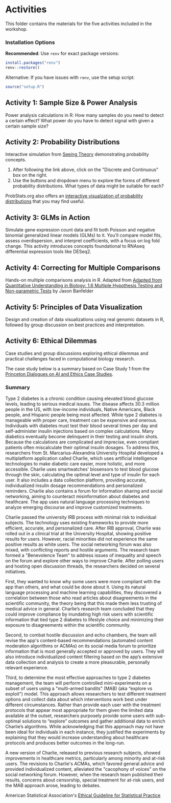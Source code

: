 # Activities

This folder contains the materials for the five activities included in the workshop.

### Installation Options

**Recommended**: Use `renv` for exact package versions:
```r
install.packages("renv")
renv::restore()
```

Alternative: If you have issues with `renv`, use the setup script:
```r
source("setup.R")
```

## Activity 1: Sample Size & Power Analysis

Power analysis calculations in R: How many samples do you need to detect a certain effect? What power do you have to detect signal with given a certain sample size?

## Activity 2: Probability Distributions

Interactive simulation from [Seeing Theory](https://seeing-theory.brown.edu/probability-distributions/index.html) demonstrating probability concepts.

1. After following the link above, click on the "Discrete and Continuous" box on the right.
2. Use the buttons and dropdown menu to explore the forms of different probability distributions. What types of data might be suitable for each?

ProbStats.org also offers an [interactive visualzation of probability distributions](https://probstats.org/) that you may find useful. 

## Activity 3: GLMs in Action

Simulate gene expression count data and fit both Poisson and negative binomial generalized linear models (GLMs) to it. You'll compare model fits, assess overdispersion, and interpret coefficients, with a focus on log fold change. This activity introduces concepts foundational to RNAseq differential expression tools like DESeq2.

## Activity 4: Correcting for Multiple Comparisons

Hands-on multiple comparisons analysis in R.
Adapted from [Adapted from Quantitative Understanding in Biology: 1.6 Multiple Hypothesis Testing and Non-parametric Tests](https://physiology.med.cornell.edu/people/banfelder/qbio/resources_2021/2021_1.6_multiple_hypotheses_and_non_parametric_tests.pdf) by Jason Banfelder

## Activity 5: Principles of Data Visualization

Design and creation of data visualizations using real genomic datasets in R, followed by group discussion on best practices and interpretation.

## Activity 6: Ethical Dilemmas 

Case studies and group discussions exploring ethical dilemmas and practical challenges faced in computational biology research.

The case study below is a summary based on Case Study 1 from the [Princeton Dialogues on AI and Ethics Case Studies](https://aiethics.princeton.edu/case-studies/).

### Summary

Type 2 diabetes is a chronic condition causing elevated blood glucose levels, leading to serious medical issues. The disease affects 30.3 million people in the US, with low-income individuals, Native Americans, Black people, and Hispanic people being most affected. While type 2 diabetes is manageable with proper care, treatment can be expensive and onerous. Individuals with diabetes must test their blood several times per day and self-administer insulin injections based on complex calculations. Many diabetics eventually become delinquent in their testing and insulin shots. Because the calculations are complicated and imprecise, even compliant patients often miscalculate their optimal insulin dosages. To address this, researchers from St. Marcarius-Alexandria University Hospital developed a multiplatform application called Charlie, which uses artificial intelligence technologies to make diabetic care easier, more holistic, and more accessible. Charlie uses smartwatches' biosensors to test blood glucose through the skin, calculating the optimal level and type of insulin for each user. It also includes a data collection platform, providing accurate, individualized insulin dosage recommendations and personalized reminders. Charlie also contains a forum for information sharing and social networking, aiming to counteract misinformation about diabetes and healthcare. The app uses natural language processing techniques to analyze emerging discourse and improve customized treatments.

Charlie passed the university IRB process with minimal risk to individual subjects. The technology uses existing frameworks to provide more efficient, accurate, and personalized care. After IRB approval, Charlie was rolled out in a clinical trial at the University Hospital, showing positive results for users. However, racial minorities did not experience the same positive results as white users. The social networking forum was also mixed, with conflicting reports and hostile arguments. The research team formed a "Benevolence Team" to address issues of inequality and speech on the forum and explore other ways to improve Charlie. After polling users and hosting open discussion threads, the researchers decided on several initiatives.

First, they wanted to know why some users were more compliant with the app than others, and what could be done about it. Using its natural language processing and machine learning capabilities, they discovered a correlation between those who read articles about disagreements in the scientific community, the theory being that this made them less trusting of medical advice in general. Charlie’s research team concluded that they could improve compliance by inundating high risk users with scientific information that tied type 2 diabetes to lifestyle choice and minimizing their exposure to disagreements within the scientific community.

Second, to combat hostile discussion and echo chambers, the team will revise the app's content-based recommendations (automated content moderation algorithms or ACMAs) on its social media forum to prioritize information that is most generally accepted or approved by users. They will also introduce individualized content filtering based on the app’s extensive data collection and analysis to create a more pleasurable, personally relevant experience. 

Third, to determine the most effective approaches to type 2 diabetes management, the team will perform controlled mini-experiments on a subset of users using a "multi-armed bandits" (MAB) (aka “explore vs exploit”) model. This approach allows researchers to test different treatment options and collect data about which interventions work best under different circumstances. Rather than provide each user with the treatment protocols that appear most appropriate for them given the limited data available at the outset, researchers purposely provide some users with sub-optimal solutions to “explore” outcomes and gather additional data to enrich Charlie’s algorithms. While acknowledging that this approach may not have been ideal for individuals in each instance, they justified the experiments by explaining that they would increase understanding about healthcare protocols and produces better outcomes in the long-run.

A new version of Charlie, released to previous research subjects, showed improvements in healthcare metrics, particularly among minority and at-risk users. The revisions to Charlie's ACMAs, which favored general advice and provided individualized content, alleviated the "cacophony of voices" on the social networking forum. However, when the research team published their results, concerns about censorship, special treatment for at-risk users, and the MAB approach arose, leading to debates.


American Statistical Association's [Ethical Guideline for Statistical Practice](https://www.amstat.org/docs/default-source/amstat-documents/ethicalguidelines.pdf?Status=Master&sfvrsn=bdeeafdd_6/) 
